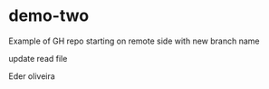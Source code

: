 # demo-two
Example of GH repo starting on remote side with new branch name

update read file

Eder oliveira
